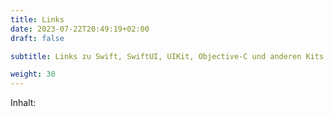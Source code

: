 ```yaml
---
title: Links
date: 2023-07-22T20:49:19+02:00
draft: false

subtitle: Links zu Swift, SwiftUI, UIKit, Objective-C und anderen Kits

weight: 30
---
```


Inhalt: